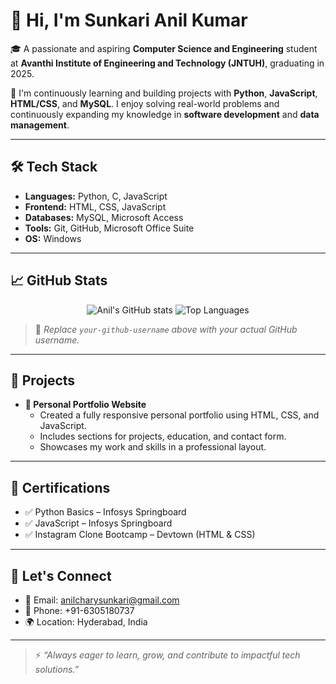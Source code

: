 # 👋 Hi, I'm Sunkari Anil Kumar

🎓 A passionate and aspiring **Computer Science and Engineering** student at **Avanthi Institute of Engineering and Technology (JNTUH)**, graduating in 2025.

🌱 I'm continuously learning and building projects with **Python**, **JavaScript**, **HTML/CSS**, and **MySQL**. I enjoy solving real-world problems and continuously expanding my knowledge in **software development** and **data management**.

---

## 🛠️ Tech Stack
- **Languages:** Python, C, JavaScript
- **Frontend:** HTML, CSS, JavaScript
- **Databases:** MySQL, Microsoft Access
- **Tools:** Git, GitHub, Microsoft Office Suite
- **OS:** Windows

---

## 📈 GitHub Stats

<p align="center">
  <img src="https://github-readme-stats.vercel.app/api?username=your-github-username&show_icons=true&theme=radical" alt="Anil's GitHub stats" />
  <img src="https://github-readme-stats.vercel.app/api/top-langs/?username=your-github-username&layout=compact&theme=radical" alt="Top Languages" />
</p>

> 📌 _Replace `your-github-username` above with your actual GitHub username._

---

## 🚀 Projects

- **🎨 Personal Portfolio Website**
  - Created a fully responsive personal portfolio using HTML, CSS, and JavaScript.
  - Includes sections for projects, education, and contact form.
  - Showcases my work and skills in a professional layout.

---

## 📜 Certifications

- ✅ Python Basics – Infosys Springboard
- ✅ JavaScript – Infosys Springboard
- ✅ Instagram Clone Bootcamp – Devtown (HTML & CSS)

---

## 🤝 Let's Connect

- 📧 Email: [anilcharysunkari@gmail.com](mailto:anilcharysunkari@gmail.com)
- 📱 Phone: +91-6305180737
- 🌍 Location: Hyderabad, India

---

> ⚡ _“Always eager to learn, grow, and contribute to impactful tech solutions.”_

